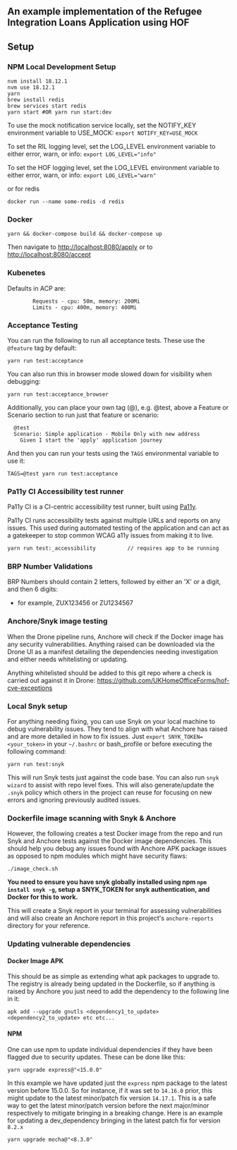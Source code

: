 ## An example implementation of the Refugee Integration Loans Application using HOF 

## Setup

### NPM Local Development Setup
```
nvm install 18.12.1
nvm use 18.12.1
yarn
brew install redis
brew services start redis
yarn start #OR yarn run start:dev
```
To use the mock notification service locally, set the NOTIFY_KEY environment variable to USE_MOCK:
```export NOTIFY_KEY=USE_MOCK```

To set the RIL logging level, set the LOG_LEVEL environment variable to either error, warn, or info:
```export LOG_LEVEL="info"```

To set the HOF logging level, set the LOG_LEVEL environment variable to either error, warn, or info:
```export LOG_LEVEL="warn"```

or for redis
```
docker run --name some-redis -d redis
```

### Docker
```
yarn && docker-compose build && docker-compose up
```

Then navigate to <http://localhost:8080/apply>
or to <http://localhost:8080/accept>

### Kubenetes
Defaults in ACP are:

            Requests - cpu: 50m, memory: 200Mi
            Limits - cpu: 400m, memory: 400Mi

### Acceptance Testing
You can run the following to run all acceptance tests. These use the `@feature` tag by default:
```
yarn run test:acceptance
```
You can also run this in browser mode slowed down for visibility when debugging:
```
yarn run test:acceptance_browser
```
Additionally, you can place your own tag (@<name>), e.g. @test, above a Feature or Scenario section to run just that feature or scenario:
```
  @test
  Scenario: Simple application - Mobile Only with new address
    Given I start the 'apply' application journey
```
And then you can run your tests using the `TAGS` environmental variable to use it:
```
TAGS=@test yarn run test:acceptance
```

### Pa11y CI Accessibility test runner

Pa11y CI is a CI-centric accessibility test runner, built using [Pa11y](https://github.com/pa11y/pa11y).

Pa11y CI runs accessibility tests against multiple URLs and reports on any issues. This used during automated testing of the application and can act as a gatekeeper to stop common WCAG a11y issues from making it to live.

```bash
yarn run test:_accessibility          // requires app to be running
```
### BRP Number Validations
BRP Numbers should contain 2 letters, followed by either an 'X' or a digit, and then 6 digits:

- for example, ZUX123456 or ZU1234567

### Anchore/Snyk image testing

When the Drone pipeline runs, Anchore will check if the Docker image has any security vulnerabilities. Anything raised can be downloaded via the Drone UI as a manifest detailing the dependencies needing investigation and either needs whitelisting or updating.   

Anything whitelisted should be added to this git repo where a check is carried out against it in Drone:
https://github.com/UKHomeOfficeForms/hof-cve-exceptions

### Local Snyk setup
For anything needing fixing, you can use Snyk on your local machine to debug vulnerability issues. They tend to align with what Anchore has raised and are more detailed in how to fix issues.
Just `export SNYK_TOKEN=<your_token>` in your `~/.bashrc` or bash_profile or before executing the following command:
```
yarn run test:snyk
```
This will run Snyk tests just against the code base. You can also run `snyk wizard` to assist with repo level fixes. This will also generate/update the `.snyk` policy which others in the project can reuse for focusing on new errors and ignoring previously audited issues.

### Dockerfile image scanning with Snyk & Anchore
However, the following creates a test Docker image from the repo and run Snyk and Anchore tests against the Docker image dependencies. This should help you debug any issues found with Anchore APK package issues as opposed to npm modules which might have security flaws:
```
./image_check.sh
```
<strong>You need to ensure you have snyk globally installed using npm `npm install snyk -g`, setup a SNYK_TOKEN for snyk authentication, and Docker for this to work.</strong>

This will create a Snyk report in your terminal for assessing vulnerabilities and will also create an Anchore report in this project's `anchore-reports` directory for your reference.

### Updating vulnerable dependencies
#### Docker Image APK
This should be as simple as extending what apk packages to upgrade to. The registry is already being updated in the Dockerfile, so if anything is raised by Anchore you just need to add the dependency to the following line in it:
```
apk add --upgrade gnutls <dependency1_to_update> <dependency2_to_update> etc etc...
```

#### NPM
One can use npm to update individual dependencies if they have been flagged due to security updates. These can be done like this:
```
yarn upgrade express@"<15.0.0"
```
In this example we have updated just the `express` npm package to the latest version before 15.0.0. So for instance, if it was set to `14.16.0` prior, this might update to the latest minor/patch fix version `14.17.1`. This is a safe way to get the latest minor/patch version before the next major/minor respectively to mitigate bringing in a breaking change.
Here is an example for updating a dev_dependency bringing in the latest patch fix for version `8.2.x`
```
yarn upgrade mocha@"<8.3.0"
```
